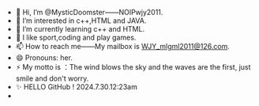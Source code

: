 - 👋 Hi, I’m @MysticDoomster——NOIPwjy2011.
- 👀 I’m interested in c++,HTML and JAVA.
- 🌱 I’m currently learning c++ and HTML.
- 💞️ I like sport,coding and play games.
- 📫 How to reach me——My mailbox is WJY_mlgml2011@126.com.
- 😄 Pronouns: her.
- ⚡ My motto is ：The wind blows the sky and the waves are the first, just smile and don't worry.
- ✨ HELLO GitHub ! 2024.7.30.12:23am
- 
<!---
MysticDoomster/MysticDoomster is a ✨ special ✨ repository because its `README.md` (this file) appears on your GitHub profile.
You can click the Preview link to take a look at your changes.
--->
